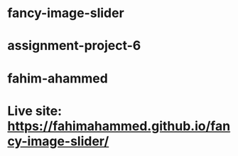# fancy-image-slider


# assignment-project-6

# fahim-ahammed

# Live site: https://fahimahammed.github.io/fancy-image-slider/ 
